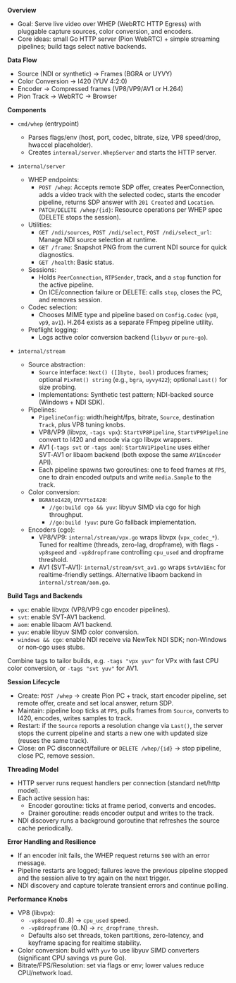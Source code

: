 **Overview**
- Goal: Serve live video over WHEP (WebRTC HTTP Egress) with pluggable capture sources, color conversion, and encoders.
- Core ideas: small Go HTTP server (Pion WebRTC) + simple streaming pipelines; build tags select native backends.

**Data Flow**
- Source (NDI or synthetic) → Frames (BGRA or UYVY)
- Color Conversion → I420 (YUV 4:2:0)
- Encoder → Compressed frames (VP8/VP9/AV1 or H.264)
- Pion Track → WebRTC → Browser

**Components**
- `cmd/whep` (entrypoint)
  - Parses flags/env (host, port, codec, bitrate, size, VP8 speed/drop, hwaccel placeholder).
  - Creates `internal/server.WhepServer` and starts the HTTP server.

- `internal/server`
  - WHEP endpoints:
    - `POST /whep`: Accepts remote SDP offer, creates PeerConnection, adds a video track with the selected codec, starts the encoder pipeline, returns SDP answer with `201 Created` and `Location`.
    - `PATCH/DELETE /whep/{id}`: Resource operations per WHEP spec (DELETE stops the session).
  - Utilities:
    - `GET /ndi/sources`, `POST /ndi/select`, `POST /ndi/select_url`: Manage NDI source selection at runtime.
    - `GET /frame`: Snapshot PNG from the current NDI source for quick diagnostics.
    - `GET /health`: Basic status.
  - Sessions:
    - Holds `PeerConnection`, `RTPSender`, track, and a `stop` function for the active pipeline.
    - On ICE/connection failure or DELETE: calls `stop`, closes the PC, and removes session.
  - Codec selection:
    - Chooses MIME type and pipeline based on `Config.Codec` (`vp8`, `vp9`, `av1`). H.264 exists as a separate FFmpeg pipeline utility.
  - Preflight logging:
    - Logs active color conversion backend (`libyuv` or `pure-go`).

- `internal/stream`
  - Source abstraction:
    - `Source` interface: `Next() ([]byte, bool)` produces frames; optional `PixFmt() string` (e.g., `bgra`, `uyvy422`); optional `Last()` for size probing.
    - Implementations: Synthetic test pattern; NDI-backed source (Windows + NDI SDK).
  - Pipelines:
    - `PipelineConfig`: width/height/fps, bitrate, `Source`, destination `Track`, plus VP8 tuning knobs.
    - VP8/VP9 (libvpx, `-tags vpx`): `StartVP8Pipeline`, `StartVP9Pipeline` convert to I420 and encode via cgo libvpx wrappers.
    - AV1 (`-tags svt` or `-tags aom`): `StartAV1Pipeline` uses either SVT‑AV1 or libaom backend (both expose the same `AV1Encoder` API).
    - Each pipeline spawns two goroutines: one to feed frames at `FPS`, one to drain encoded outputs and write `media.Sample` to the track.
  - Color conversion:
    - `BGRAtoI420`, `UYVYtoI420`:
      - `//go:build cgo && yuv`: libyuv SIMD via cgo for high throughput.
      - `//go:build !yuv`: pure Go fallback implementation.
  - Encoders (cgo):
    - VP8/VP9: `internal/stream/vpx.go` wraps libvpx (`vpx_codec_*`). Tuned for realtime (threads, zero-lag, dropframe), with flags `-vp8speed` and `-vp8dropframe` controlling `cpu_used` and dropframe threshold.
    - AV1 (SVT‑AV1): `internal/stream/svt_av1.go` wraps `SvtAv1Enc` for realtime-friendly settings. Alternative libaom backend in `internal/stream/aom.go`.

**Build Tags and Backends**
- `vpx`: enable libvpx (VP8/VP9 cgo encoder pipelines).
- `svt`: enable SVT‑AV1 backend.
- `aom`: enable libaom AV1 backend.
- `yuv`: enable libyuv SIMD color conversion.
- `windows && cgo`: enable NDI receive via NewTek NDI SDK; non-Windows or non‑cgo uses stubs.

Combine tags to tailor builds, e.g. `-tags "vpx yuv"` for VPx with fast CPU color conversion, or `-tags "svt yuv"` for AV1.

**Session Lifecycle**
- Create: `POST /whep` → create Pion PC + track, start encoder pipeline, set remote offer, create and set local answer, return SDP.
- Maintain: pipeline loop ticks at `FPS`, pulls frames from `Source`, converts to I420, encodes, writes samples to track.
- Restart: if the `Source` reports a resolution change via `Last()`, the server stops the current pipeline and starts a new one with updated size (reuses the same track).
- Close: on PC disconnect/failure or `DELETE /whep/{id}` → stop pipeline, close PC, remove session.

**Threading Model**
- HTTP server runs request handlers per connection (standard net/http model).
- Each active session has:
  - Encoder goroutine: ticks at frame period, converts and encodes.
  - Drainer goroutine: reads encoder output and writes to the track.
- NDI discovery runs a background goroutine that refreshes the source cache periodically.

**Error Handling and Resilience**
- If an encoder init fails, the WHEP request returns `500` with an error message.
- Pipeline restarts are logged; failures leave the previous pipeline stopped and the session alive to try again on the next trigger.
- NDI discovery and capture tolerate transient errors and continue polling.

**Performance Knobs**
- VP8 (libvpx):
  - `-vp8speed` (0..8) → `cpu_used` speed.
  - `-vp8dropframe` (0..N) → `rc_dropframe_thresh`.
  - Defaults also set threads, token partitions, zero-latency, and keyframe spacing for realtime stability.
- Color conversion: build with `yuv` to use libyuv SIMD converters (significant CPU savings vs pure Go).
- Bitrate/FPS/Resolution: set via flags or env; lower values reduce CPU/network load.